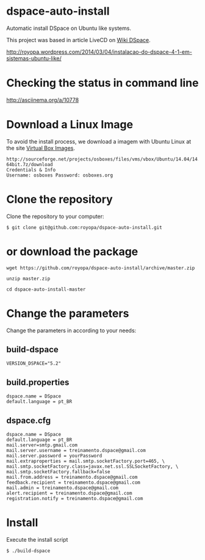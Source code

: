 dspace-auto-install
===================

Automatic install DSpace on Ubuntu like systems.

This project was based in article LiveCD on [Wiki DSpace].

http://royopa.wordpress.com/2014/03/04/instalacao-do-dspace-4-1-em-sistemas-ubuntu-like/

Checking the status in command line
===================================

http://asciinema.org/a/10778

Download a Linux Image
=====================

To avoid the install process, we download a imagem with Ubuntu Linux at the site [Virtual Box Images].

    http://sourceforge.net/projects/osboxes/files/vms/vbox/Ubuntu/14.04/14.04.2/Ubuntu_14.04.2-64bit.7z/download
    Credentials & Info
    Username: osboxes Password: osboxes.org

Clone the repository
===================

Clone the repository to your computer:
   
    $ git clone git@github.com:royopa/dspace-auto-install.git


or download the package
===============
```shell
wget https://github.com/royopa/dspace-auto-install/archive/master.zip

unzip master.zip

cd dspace-auto-install-master
```

Change the parameters
=====================

Change the parameters in according to your needs:

build-dspace
------------

    VERSION_DSPACE="5.2"
    
build.properties
----------------

    dspace.name = DSpace
    default.language = pt_BR
    
dspace.cfg
----------

    dspace.name = DSpace
    default.language = pt_BR
    mail.server=smtp.gmail.com
    mail.server.username = treinamento.dspace@gmail.com
    mail.server.password = yourPassword
    mail.extraproperties = mail.smtp.socketFactory.port=465, \
    mail.smtp.socketFactory.class=javax.net.ssl.SSLSocketFactory, \
    mail.smtp.socketFactory.fallback=false
    mail.from.address = treinamento.dspace@gmail.com
    feedback.recipient = treinamento.dspace@gmail.com
    mail.admin = treinamento.dspace@gmail.com
    alert.recipient = treinamento.dspace@gmail.com
    registration.notify = treinamento.dspace@gmail.com
    
Install
=======
Execute the install script

    $ ./build-dspace

[Virtual Box Images]:"http://www.osboxes.org/ubuntu/#builder-column-542409983f9f0"
[Wiki DSpace]:"https://wiki.duraspace.org/display/DSPACE/LiveCD"
[XUbuntu]:"http://downloads.sourceforge.net/virtualboximage/xubuntu_1204.7z"
